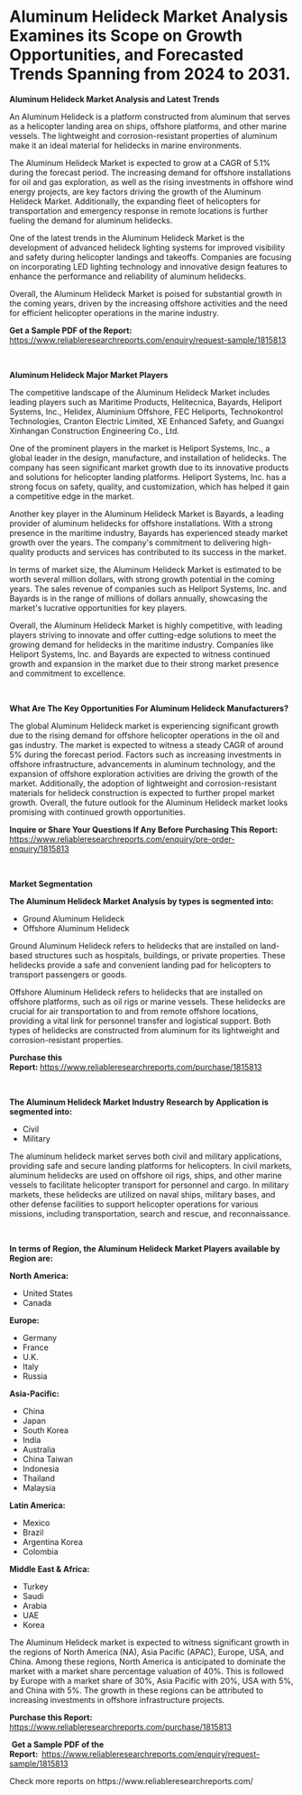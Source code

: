 <p><h1>Aluminum Helideck Market Analysis Examines its Scope on Growth Opportunities, and Forecasted Trends Spanning from 2024 to 2031.</h1></p><p><strong>Aluminum Helideck Market Analysis and Latest Trends</strong></p>
<p><p>An Aluminum Helideck is a platform constructed from aluminum that serves as a helicopter landing area on ships, offshore platforms, and other marine vessels. The lightweight and corrosion-resistant properties of aluminum make it an ideal material for helidecks in marine environments.</p><p>The Aluminum Helideck Market is expected to grow at a CAGR of 5.1% during the forecast period. The increasing demand for offshore installations for oil and gas exploration, as well as the rising investments in offshore wind energy projects, are key factors driving the growth of the Aluminum Helideck Market. Additionally, the expanding fleet of helicopters for transportation and emergency response in remote locations is further fueling the demand for aluminum helidecks.</p><p>One of the latest trends in the Aluminum Helideck Market is the development of advanced helideck lighting systems for improved visibility and safety during helicopter landings and takeoffs. Companies are focusing on incorporating LED lighting technology and innovative design features to enhance the performance and reliability of aluminum helidecks.</p><p>Overall, the Aluminum Helideck Market is poised for substantial growth in the coming years, driven by the increasing offshore activities and the need for efficient helicopter operations in the marine industry.</p></p>
<p><strong>Get a Sample PDF of the Report:&nbsp;</strong> <a href="https://www.reliableresearchreports.com/enquiry/request-sample/1815813">https://www.reliableresearchreports.com/enquiry/request-sample/1815813</a></p>
<p>&nbsp;</p>
<p><strong>Aluminum Helideck Major Market Players</strong></p>
<p><p>The competitive landscape of the Aluminum Helideck Market includes leading players such as Maritime Products, Helitecnica, Bayards, Heliport Systems, Inc., Helidex, Aluminium Offshore, FEC Heliports, Technokontrol Technologies, Cranton Electric Limited, XE Enhanced Safety, and Guangxi Xinhangan Construction Engineering Co., Ltd.</p><p>One of the prominent players in the market is Heliport Systems, Inc., a global leader in the design, manufacture, and installation of helidecks. The company has seen significant market growth due to its innovative products and solutions for helicopter landing platforms. Heliport Systems, Inc. has a strong focus on safety, quality, and customization, which has helped it gain a competitive edge in the market.</p><p>Another key player in the Aluminum Helideck Market is Bayards, a leading provider of aluminum helidecks for offshore installations. With a strong presence in the maritime industry, Bayards has experienced steady market growth over the years. The company's commitment to delivering high-quality products and services has contributed to its success in the market.</p><p>In terms of market size, the Aluminum Helideck Market is estimated to be worth several million dollars, with strong growth potential in the coming years. The sales revenue of companies such as Heliport Systems, Inc. and Bayards is in the range of millions of dollars annually, showcasing the market's lucrative opportunities for key players.</p><p>Overall, the Aluminum Helideck Market is highly competitive, with leading players striving to innovate and offer cutting-edge solutions to meet the growing demand for helidecks in the maritime industry. Companies like Heliport Systems, Inc. and Bayards are expected to witness continued growth and expansion in the market due to their strong market presence and commitment to excellence.</p></p>
<p>&nbsp;</p>
<p><strong>What Are The Key Opportunities For Aluminum Helideck Manufacturers?</strong></p>
<p><p>The global Aluminum Helideck market is experiencing significant growth due to the rising demand for offshore helicopter operations in the oil and gas industry. The market is expected to witness a steady CAGR of around 5% during the forecast period. Factors such as increasing investments in offshore infrastructure, advancements in aluminum technology, and the expansion of offshore exploration activities are driving the growth of the market. Additionally, the adoption of lightweight and corrosion-resistant materials for helideck construction is expected to further propel market growth. Overall, the future outlook for the Aluminum Helideck market looks promising with continued growth opportunities.</p></p>
<p><strong>Inquire or Share Your Questions If Any Before Purchasing This Report:</strong> <a href="https://www.reliableresearchreports.com/enquiry/pre-order-enquiry/1815813">https://www.reliableresearchreports.com/enquiry/pre-order-enquiry/1815813</a></p>
<p>&nbsp;</p>
<p><strong>Market Segmentation</strong></p>
<p><strong>The Aluminum Helideck Market Analysis by types is segmented into:</strong></p>
<p><ul><li>Ground Aluminum Helideck</li><li>Offshore Aluminum Helideck</li></ul></p>
<p><p>Ground Aluminum Helideck refers to helidecks that are installed on land-based structures such as hospitals, buildings, or private properties. These helidecks provide a safe and convenient landing pad for helicopters to transport passengers or goods.</p><p>Offshore Aluminum Helideck refers to helidecks that are installed on offshore platforms, such as oil rigs or marine vessels. These helidecks are crucial for air transportation to and from remote offshore locations, providing a vital link for personnel transfer and logistical support. Both types of helidecks are constructed from aluminum for its lightweight and corrosion-resistant properties.</p></p>
<p><strong>Purchase this Report:&nbsp;</strong><a href="https://www.reliableresearchreports.com/purchase/1815813">https://www.reliableresearchreports.com/purchase/1815813</a></p>
<p>&nbsp;</p>
<p><strong>The Aluminum Helideck Market Industry Research by Application is segmented into:</strong></p>
<p><ul><li>Civil</li><li>Military</li></ul></p>
<p><p>The aluminum helideck market serves both civil and military applications, providing safe and secure landing platforms for helicopters. In civil markets, aluminum helidecks are used on offshore oil rigs, ships, and other marine vessels to facilitate helicopter transport for personnel and cargo. In military markets, these helidecks are utilized on naval ships, military bases, and other defense facilities to support helicopter operations for various missions, including transportation, search and rescue, and reconnaissance.</p></p>
<p>&nbsp;</p>
<p><strong>In terms of Region, the Aluminum Helideck Market Players available by Region are:</strong></p>
<p>
    <p> <strong> North America: </strong>
        <ul>
            <li>United States</li>
            <li>Canada</li>
        </ul>
        </p> 
    <p> <strong> Europe: </strong>
        <ul>
            <li>Germany</li>
            <li>France</li>
            <li>U.K.</li>
            <li>Italy</li>
            <li>Russia</li>
        </ul>
        </p> 
    <p> <strong> Asia-Pacific: </strong>
        <ul>
            <li>China</li>
            <li>Japan</li>
            <li>South Korea</li>
            <li>India</li>
            <li>Australia</li>
            <li>China Taiwan</li>
            <li>Indonesia</li>
            <li>Thailand</li>
            <li>Malaysia</li>
        </ul>
        </p> 
    <p> <strong> Latin America: </strong>
        <ul>
            <li>Mexico</li>
            <li>Brazil</li>
            <li>Argentina Korea</li>
            <li>Colombia</li>
        </ul>
        </p> 
    <p> <strong> Middle East & Africa: </strong>
        <ul>
            <li>Turkey</li>
            <li>Saudi</li>
            <li>Arabia</li>
            <li>UAE</li>
            <li>Korea</li>
        </ul>
    </p>
    </p>
<p><p>The Aluminum Helideck market is expected to witness significant growth in the regions of North America (NA), Asia Pacific (APAC), Europe, USA, and China. Among these regions, North America is anticipated to dominate the market with a market share percentage valuation of 40%. This is followed by Europe with a market share of 30%, Asia Pacific with 20%, USA with 5%, and China with 5%. The growth in these regions can be attributed to increasing investments in offshore infrastructure projects.</p></p>
<p><strong>Purchase this Report: </strong><a href="https://www.reliableresearchreports.com/purchase/1815813">https://www.reliableresearchreports.com/purchase/1815813</a></p>
<p>&nbsp;<strong>Get a Sample PDF of the Report:&nbsp;&nbsp;</strong><a href="https://www.reliableresearchreports.com/enquiry/request-sample/1815813">https://www.reliableresearchreports.com/enquiry/request-sample/1815813</a></p>
<p><strong></strong></p>
<p>Check more reports on https://www.reliableresearchreports.com/</p>